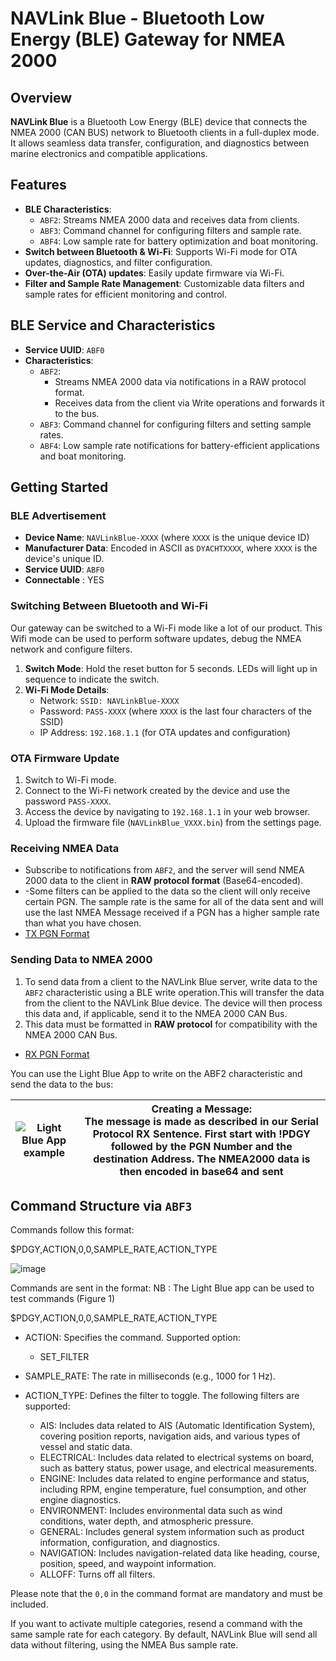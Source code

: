 # NAVLink Blue - Bluetooth Low Energy (BLE) Gateway for NMEA 2000

## Overview
**NAVLink Blue** is a Bluetooth Low Energy (BLE) device that connects the NMEA 2000 (CAN BUS) network to Bluetooth clients in a full-duplex mode. It allows seamless data transfer, configuration, and diagnostics between marine electronics and compatible applications.

## Features
- **BLE Characteristics**:
  - `ABF2`: Streams NMEA 2000 data and receives data from clients.
  - `ABF3`: Command channel for configuring filters and sample rate.
  - `ABF4`: Low sample rate for battery optimization and boat monitoring.
- **Switch between Bluetooth & Wi-Fi**: Supports Wi-Fi mode for OTA updates, diagnostics, and filter configuration.
- **Over-the-Air (OTA) updates**: Easily update firmware via Wi-Fi.
- **Filter and Sample Rate Management**: Customizable data filters and sample rates for efficient monitoring and control.

## BLE Service and Characteristics

- **Service UUID**: `ABF0`
- **Characteristics**:
  - `ABF2`:
    - Streams NMEA 2000 data via notifications in a RAW protocol format.
    - Receives data from the client via Write operations and forwards it to the bus.
  - `ABF3`: Command channel for configuring filters and setting sample rates.
  - `ABF4`: Low sample rate notifications for battery-efficient applications and boat monitoring.


## Getting Started

### BLE Advertisement
- **Device Name**: `NAVLinkBlue-XXXX` (where `XXXX` is the unique device ID)
- **Manufacturer Data**: Encoded in ASCII as `DYACHTXXXX`, where `XXXX` is the device's unique ID.
- **Service UUID**: `ABF0`
- **Connectable** : YES

### Switching Between Bluetooth and Wi-Fi
Our gateway can be switched to a Wi-Fi mode like a lot of our product. This Wifi mode can be used to perform software updates, debug the NMEA network and configure filters.  
1. **Switch Mode**: Hold the reset button for 5 seconds. LEDs will light up in sequence to indicate the switch.
2. **Wi-Fi Mode Details**:
   - Network: `SSID: NAVLinkBlue-XXXX`
   - Password: `PASS-XXXX` (where `XXXX` is the last four characters of the SSID)
   - IP Address: `192.168.1.1` (for OTA updates and configuration)

### OTA Firmware Update
1. Switch to Wi-Fi mode.
2. Connect to the Wi-Fi network created by the device and use the password `PASS-XXXX`.
3. Access the device by navigating to `192.168.1.1` in your web browser.
4. Upload the firmware file (`NAVLinkBlue_VXXX.bin`) from the settings page.

### Receiving NMEA Data
- Subscribe to notifications from `ABF2`, and the server will send NMEA 2000 data to the client in **RAW protocol format** (Base64-encoded). 
- -Some filters can be applied to the data so the client will only receive certain PGN. The sample rate is the same for all of the data sent and will use the last NMEA Message received if a PGN has a higher sample rate than what you have chosen. 
- [TX PGN Format](https://github.com/digitalyacht/iKonvert/wiki/4.-Serial-Protocol#42-tx-pgn-sentence)
### Sending Data to NMEA 2000
1. To send data from a client to the NAVLink Blue server, write data to the `ABF2` characteristic using a BLE write operation.This will transfer the data from the client to the NAVLink Blue device. The device will then process this data and, if applicable, send it to the NMEA 2000 CAN Bus.
2. This data must be formatted in **RAW protocol** for compatibility with the NMEA 2000 CAN Bus.
- [RX PGN Format](https://github.com/digitalyacht/iKonvert/wiki/4.-Serial-Protocol#41-rx-pgn-sentence)

You can use the Light Blue App to write on the ABF2 characteristic and send the data to the bus:

| ![Light Blue App example](https://github.com/user-attachments/assets/54b5b856-b369-4deb-a00a-8488c90b531d) | **Creating a Message:**<br>The message is made as described in our Serial Protocol RX Sentence. First start with !PDGY followed by the PGN Number and the destination Address. The NMEA2000 data is then encoded in base64 and sent|
|---|---|



## Command Structure via `ABF3`
Commands follow this format:

$PDGY,ACTION,0,0,SAMPLE_RATE,ACTION_TYPE

![image](https://github.com/user-attachments/assets/3e39dcc0-d6b6-4f4f-a96c-5ff6e182e965)


Commands are sent in the format:
NB : The Light Blue app can be used to test commands (Figure 1)


$PDGY,ACTION,0,0,SAMPLE_RATE,ACTION_TYPE

- ACTION: Specifies the command. Supported option:
  - SET_FILTER
  
- SAMPLE_RATE: The rate in milliseconds (e.g., 1000 for 1 Hz).

- ACTION_TYPE: Defines the filter to toggle. The following filters are supported:
  - AIS: Includes data related to AIS (Automatic Identification System), covering position reports, navigation aids, and various types of vessel and static data.
  - ELECTRICAL: Includes data related to electrical systems on board, such as battery status, power usage, and electrical measurements.
  - ENGINE: Includes data related to engine performance and status, including RPM, engine temperature, fuel consumption, and other engine diagnostics.
  - ENVIRONMENT: Includes environmental data such as wind conditions, water depth, and atmospheric pressure.
  - GENERAL: Includes general system information such as product information, configuration, and diagnostics.
  - NAVIGATION: Includes navigation-related data like heading, course, position, speed, and waypoint information.
  - ALLOFF: Turns off all filters.

Please note that the `0,0` in the command format are mandatory and must be included.

If you want to activate multiple categories, resend a command with the same sample rate for each category. By default, NAVLink Blue will send all data without filtering, using the NMEA Bus sample rate.



